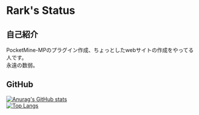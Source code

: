 # Rark's Status

## 自己紹介
PocketMine-MPのプラグイン作成、ちょっとしたwebサイトの作成をやってる人です。<br>
永遠の数弱。<br>

## GitHub
[![Anurag's GitHub stats](https://github-readme-stats.vercel.app/api?username=rark7040&theme=graywhite)](https://github.com/anuraghazra/github-readme-stats)
<br>
[![Top Langs](https://github-readme-stats.vercel.app/api/top-langs/?username=rark7040&theme=graywhite)](https://github.com/anuraghazra/github-readme-stats)
